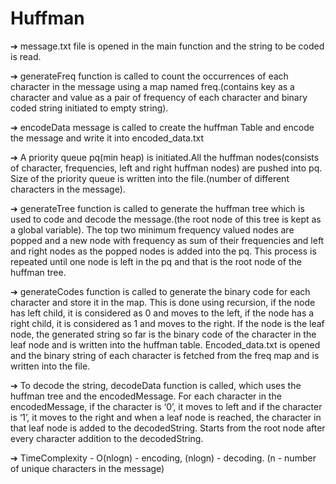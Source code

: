 # Huffman

➔ message.txt file is opened in the main function and the string to be coded is read.

➔ generateFreq function is called to count the occurrences of each character in the message using a map named freq.(contains key as a character and value as a pair of frequency of each character and binary coded string initiated to empty string). 

➔ encodeData message is called to create the huffman Table and encode the message and write
it into encoded_data.txt

➔ A priority queue pq(min heap) is initiated.All the huffman nodes(consists of character, frequencies, left and right huffman nodes) are pushed into pq.
Size of the priority queue is written into the file.(number of different characters in the message).

➔ generateTree function is called to generate the huffman tree which is used to code and decode the message.(the root node of this tree is kept as a global variable).
The top two minimum frequency valued nodes are popped and a new node with frequency as sum of their frequencies and left and right nodes as the popped nodes is added into the pq. This process is repeated until one node is left in the pq and that is the root node of the huffman tree. 

➔ generateCodes function is called to generate the binary code for each character and store it in the map.
This is done using recursion, if the node has left child, it is considered as 0 and moves to the left, if the node has a right child, it is considered as 1 and moves to the right.
If the node is the leaf node, the generated string so far is the binary code of the character in the leaf node and is written into the huffman table.
Encoded_data.txt is opened and the binary string of each character is fetched from the freq map and is written into the file.

➔ To decode the string, decodeData function is called, which uses the huffman tree and the encodedMessage.
For each character in the encodedMessage, if the character is ‘0’, it moves to left and if the character is ‘1’, it moves to the right and when a leaf node is reached, the character in that leaf node is added to the decodedString. Starts from the root node after every character addition to the decodedString.

➔ TimeComplexity - O(nlogn) - encoding, (nlogn) - decoding. (n - number of unique characters in the message)
